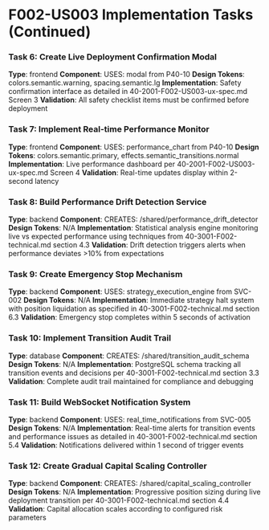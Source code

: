 # F002-US003 Implementation Tasks (Continued)

### Task 6: Create Live Deployment Confirmation Modal
**Type**: frontend
**Component**: USES: modal from P40-10
**Design Tokens**: colors.semantic.warning, spacing.semantic.lg
**Implementation**:
Safety confirmation interface as detailed in 40-2001-F002-US003-ux-spec.md Screen 3
**Validation**: All safety checklist items must be confirmed before deployment

### Task 7: Implement Real-time Performance Monitor
**Type**: frontend
**Component**: USES: performance_chart from P40-10
**Design Tokens**: colors.semantic.primary, effects.semantic_transitions.normal
**Implementation**:
Live performance dashboard per 40-2001-F002-US003-ux-spec.md Screen 4
**Validation**: Real-time updates display within 2-second latency

### Task 8: Build Performance Drift Detection Service
**Type**: backend
**Component**: CREATES: /shared/performance_drift_detector
**Design Tokens**: N/A
**Implementation**:
Statistical analysis engine monitoring live vs expected performance using techniques from 40-3001-F002-technical.md section 4.3
**Validation**: Drift detection triggers alerts when performance deviates >10% from expectations

### Task 9: Create Emergency Stop Mechanism
**Type**: backend
**Component**: USES: strategy_execution_engine from SVC-002
**Design Tokens**: N/A
**Implementation**:
Immediate strategy halt system with position liquidation as specified in 40-3001-F002-technical.md section 6.3
**Validation**: Emergency stop completes within 5 seconds of activation

### Task 10: Implement Transition Audit Trail
**Type**: database
**Component**: CREATES: /shared/transition_audit_schema
**Design Tokens**: N/A
**Implementation**:
PostgreSQL schema tracking all transition events and decisions per 40-3001-F002-technical.md section 3.3
**Validation**: Complete audit trail maintained for compliance and debugging

### Task 11: Build WebSocket Notification System
**Type**: backend
**Component**: USES: real_time_notifications from SVC-005
**Design Tokens**: N/A
**Implementation**:
Real-time alerts for transition events and performance issues as detailed in 40-3001-F002-technical.md section 5.4
**Validation**: Notifications delivered within 1 second of trigger events

### Task 12: Create Gradual Capital Scaling Controller
**Type**: backend
**Component**: CREATES: /shared/capital_scaling_controller
**Design Tokens**: N/A
**Implementation**:
Progressive position sizing during live deployment transition per 40-3001-F002-technical.md section 4.4
**Validation**: Capital allocation scales according to configured risk parameters